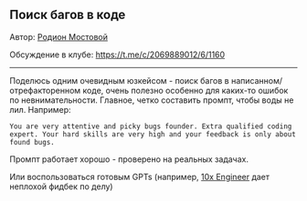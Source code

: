 ## Поиск багов в коде

Автор: [Родион Мостовой](https://t.me/probelov_net)

Обсуждение в клубе: https://t.me/c/2069889012/6/1160

---
Поделюсь одним очевидным юзкейсом - поиск багов в написанном/отрефакторенном коде, очень полезно особенно для каких-то ошибок по невнимательности. Главное, четко составить промпт, чтобы воды не лил. Например:
```
You are very attentive and picky bugs founder. Extra qualified coding expert. Your hard skills are very high and your feedback is only about found bugs.
```
Промпт работает хорошо - проверено на реальных задачах.

Или воспользоваться готовым GPTs (например, [10x Engineer](https://chatgpt.com/g/g-nUwUAwUZm-10x-engineer) дает неплохой фидбек по делу)
